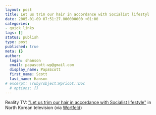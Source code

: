 ```yaml
---
layout: post
title: Let us trim our hair in accordance with Socialist lifestyl
date: 2005-01-09 07:51:27.000000000 +01:00
categories:
- quick links
tags: []
status: publish
type: post
published: true
meta: {}
author:
  login: shanson
  email: papascott-wp@gmail.com
  display_name: PapaScott
  first_name: Scott
  last_name: Hanson
# excerpt: !ruby/object:Hpricot::Doc
  # options: {}
---
```

<p>Reality TV: <a href="http://news.bbc.co.uk/2/hi/asia-pacific/4157121.stm" title="BBC NEWS | Asia-Pacific | N Korea wages war on long hair">"Let us trim our hair in accordance with Socialist lifestyle"</a> in North Korean television (via <a href="http://www.wortfeld.de/2005/01/haarmoral.html" title="Wortfeld: Haarmoral">Wortfeld</a>)</p>
